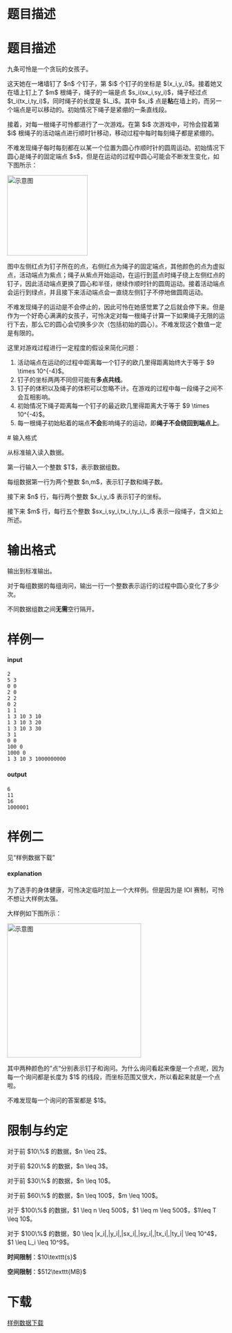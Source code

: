# 题目描述


# 题目描述


<p>九条可怜是一个贪玩的女孩子。</p>
<p>这天她在一堵墙钉了 $n$ 个钉子，第 $i$ 个钉子的坐标是 $(x_i,y_i)$。接着她又在墙上钉上了 $m$ 根绳子，绳子的一端是点 $s_i(sx_i,sy_i)$，绳子经过点 $t_i(tx_i,ty_i)$，同时绳子的长度是 $L_i$。其中 $s_i$ 点是<strong>粘</strong>在墙上的，而另一个端点是可以移动的。初始情况下绳子是紧绷的一条直线段。</p>
<p>接着，对每一根绳子可怜都进行了一次游戏。在第 $i$ 次游戏中，可怜会捏着第 $i$ 根绳子的活动端点进行顺时针移动，移动过程中每时每刻绳子都是紧绷的。</p>
<p>不难发现绳子每时每刻都在以某一个位置为圆心作顺时针的圆周运动。初始情况下圆心是绳子的固定端点 $s$，但是在运动的过程中圆心可能会不断发生变化，如下图所示：</p>
<p><img class="img-responsive center-block" src="//img.uoj.ac/problem/344/ding1.png" style="width:186px;" alt="示意图"/></p>
<p>图中左侧红点为钉子所在的点，右侧红点为绳子的固定端点，其他颜色的点为虚拟点，活动端点为紫点；绳子从紫点开始运动，在运行到蓝点时绳子绕上左侧红点的钉子，因此活动端点更换了圆心和半径，继续作顺时针的圆周运动。接着活动端点会运行到绿点，并且接下来活动端点会一直绕左侧钉子不停地做圆周运动。</p>
<p>不难发现绳子的运动是不会停止的，因此可怜在她感觉累了之后就会停下来。但是作为一个好奇心满满的女孩子，可怜决定对每一根绳子计算一下如果绳子无限的运行下去，那么它的圆心会切换多少次（包括初始的圆心）。不难发现这个数值一定是有限的。</p>
<p>这里对游戏过程进行一定程度的假设来简化问题：</p>
<ol><li>活动端点在运动的过程中距离每一个钉子的欧几里得距离始终大于等于 $9 \times 10^{-4}$。</li>
<li>钉子的坐标两两不同但可能有<strong>多点共线</strong>。</li>
<li>钉子的体积以及绳子的体积可以忽略不计。在游戏的过程中每一段绳子之间不会互相影响。</li>
<li>初始情况下绳子距离每一个钉子的最近欧几里得距离大于等于 $9 \times 10^{-4}$。</li>
<li>每一根绳子初始粘着的端点<strong>不会</strong>影响绳子的运动，即<strong>绳子不会绕回到端点上</strong>。</li>
</ol>
# 输入格式


<p>从标准输入读入数据。</p>
<p>第一行输入一个整数 $T$，表示数据组数。</p>
<p>每组数据第一行为两个整数 $n,m$，表示钉子数和绳子数。</p>
<p>接下来 $n$ 行，每行两个整数 $x_i,y_i$ 表示钉子的坐标。</p>
<p>接下来 $m$ 行，每行五个整数 $sx_i,sy_i,tx_i,ty_i,L_i$ 表示一段绳子，含义如上所述。</p>

# 输出格式


<p>输出到标准输出。</p>
<p>对于每组数据的每组询问，输出一行一个整数表示运行的过程中圆心变化了多少次。</p>
<p>不同数据组数之间<strong>无需</strong>空行隔开。</p>

# 样例一


<h4>input</h4>
<pre><code class="sh_plain">2
5 3
0 0
2 0
2 2
0 2
1 1
1 3 10 3 10
1 3 10 3 20
1 3 10 3 30
3 1
0 0
100 0
1000 0
1 3 10 3 1000000000</code></pre>
<h4>output</h4>
<pre><code class="sh_plain">6
11
16
1000001</code></pre>

# 样例二


<p>见“样例数据下载”</p>
<h4>explanation</h4>
<p>为了选手的身体健康，可怜决定临时加上一个大样例。但是因为是 IOI 赛制，可怜不想让大样例太强。</p>
<p>大样例如下图所示：</p>
<p><img class="img-responsive center-block" src="//img.uoj.ac/problem/344/ding2.png" style="width:310px;" alt="示意图"/></p>
<p>其中两种颜色的”点“分别表示钉子和询问。为什么询问看起来像是一个点呢，因为每一个询问都是长度为 $1$ 的线段，而坐标范围又很大，所以看起来就是一个点啦。</p>
<p>不难发现每一个询问的答案都是 $1$。</p>

# 限制与约定


<p>对于前 $10\%$ 的数据，$n \leq 2$。</p>
<p>对于前 $20\%$ 的数据，$n \leq 3$。</p>
<p>对于前 $30\%$ 的数据，$n \leq 10$。</p>
<p>对于前 $60\%$ 的数据，$n \leq 100$，$m \leq 100$。</p>
<p>对于 $100\%$ 的数据，$1 \leq n \leq 500$，$1 \leq  m \leq 500$，$1\leq T \leq 10$。</p>
<p>对于 $100\%$ 的数据，$0 \leq |x_i|,|y_i|,|sx_i|,|sy_i|,|tx_i|,|ty_i| \leq 10^4$，$1 \leq L_i \leq 10^9$。</p>
<p><strong>时间限制</strong>：$10\texttt{s}$</p>
<p><strong>空间限制</strong>：$512\texttt{MB}$</p>

# 下载


<p><a href="/download.php?type=problem&amp;id=344">样例数据下载</a></p>
